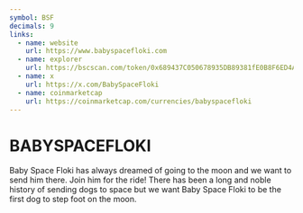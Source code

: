 ```yaml
---
symbol: BSF
decimals: 9
links:
  - name: website
    url: https://www.babyspacefloki.com
  - name: explorer
    url: https://bscscan.com/token/0x689437C050678935DB89381fE0B8F6ED4A3eec66
  - name: x
    url: https://x.com/BabySpaceFloki
  - name: coinmarketcap
    url: https://coinmarketcap.com/currencies/babyspacefloki
---
```


# BABYSPACEFLOKI

Baby Space Floki has always dreamed of going to the moon and we want to send him there. Join him for the ride! There has been a long and noble history of sending dogs to space but we want Baby Space Floki to be the first dog to step foot on the moon.
